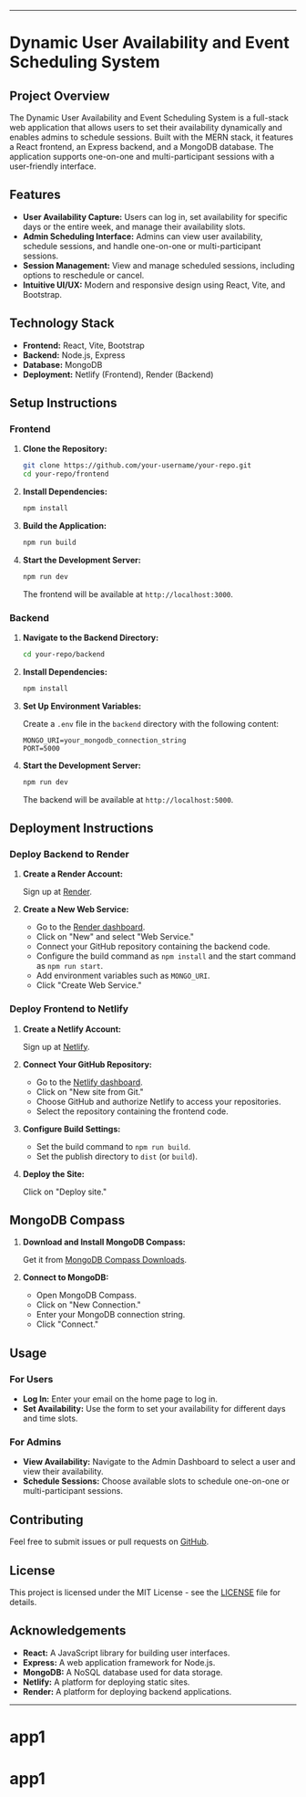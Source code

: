 

---

# Dynamic User Availability and Event Scheduling System

## Project Overview

The Dynamic User Availability and Event Scheduling System is a full-stack web application that allows users to set their availability dynamically and enables admins to schedule sessions. Built with the MERN stack, it features a React frontend, an Express backend, and a MongoDB database. The application supports one-on-one and multi-participant sessions with a user-friendly interface.

## Features

- **User Availability Capture:** Users can log in, set availability for specific days or the entire week, and manage their availability slots.
- **Admin Scheduling Interface:** Admins can view user availability, schedule sessions, and handle one-on-one or multi-participant sessions.
- **Session Management:** View and manage scheduled sessions, including options to reschedule or cancel.
- **Intuitive UI/UX:** Modern and responsive design using React, Vite, and Bootstrap.

## Technology Stack

- **Frontend:** React, Vite, Bootstrap
- **Backend:** Node.js, Express
- **Database:** MongoDB
- **Deployment:** Netlify (Frontend), Render (Backend)

## Setup Instructions

### Frontend

1. **Clone the Repository:**

   ```bash
   git clone https://github.com/your-username/your-repo.git
   cd your-repo/frontend
   ```

2. **Install Dependencies:**

   ```bash
   npm install
   ```

3. **Build the Application:**

   ```bash
   npm run build
   ```

4. **Start the Development Server:**

   ```bash
   npm run dev
   ```

   The frontend will be available at `http://localhost:3000`.

### Backend

1. **Navigate to the Backend Directory:**

   ```bash
   cd your-repo/backend
   ```

2. **Install Dependencies:**

   ```bash
   npm install
   ```

3. **Set Up Environment Variables:**

   Create a `.env` file in the `backend` directory with the following content:

   ```plaintext
   MONGO_URI=your_mongodb_connection_string
   PORT=5000
   ```

4. **Start the Development Server:**

   ```bash
   npm run dev
   ```

   The backend will be available at `http://localhost:5000`.

## Deployment Instructions

### Deploy Backend to Render

1. **Create a Render Account:**

   Sign up at [Render](https://render.com/).

2. **Create a New Web Service:**

   - Go to the [Render dashboard](https://dashboard.render.com/).
   - Click on "New" and select "Web Service."
   - Connect your GitHub repository containing the backend code.
   - Configure the build command as `npm install` and the start command as `npm run start`.
   - Add environment variables such as `MONGO_URI`.
   - Click "Create Web Service."

### Deploy Frontend to Netlify

1. **Create a Netlify Account:**

   Sign up at [Netlify](https://www.netlify.com/).

2. **Connect Your GitHub Repository:**

   - Go to the [Netlify dashboard](https://app.netlify.com/).
   - Click on "New site from Git."
   - Choose GitHub and authorize Netlify to access your repositories.
   - Select the repository containing the frontend code.

3. **Configure Build Settings:**

   - Set the build command to `npm run build`.
   - Set the publish directory to `dist` (or `build`).

4. **Deploy the Site:**

   Click on "Deploy site."

## MongoDB Compass

1. **Download and Install MongoDB Compass:**

   Get it from [MongoDB Compass Downloads](https://www.mongodb.com/products/compass).

2. **Connect to MongoDB:**

   - Open MongoDB Compass.
   - Click on "New Connection."
   - Enter your MongoDB connection string.
   - Click "Connect."

## Usage

### For Users

- **Log In:** Enter your email on the home page to log in.
- **Set Availability:** Use the form to set your availability for different days and time slots.

### For Admins

- **View Availability:** Navigate to the Admin Dashboard to select a user and view their availability.
- **Schedule Sessions:** Choose available slots to schedule one-on-one or multi-participant sessions.

## Contributing

Feel free to submit issues or pull requests on [GitHub](https://github.com/your-username/your-repo).

## License

This project is licensed under the MIT License - see the [LICENSE](LICENSE) file for details.

## Acknowledgements

- **React:** A JavaScript library for building user interfaces.
- **Express:** A web application framework for Node.js.
- **MongoDB:** A NoSQL database used for data storage.
- **Netlify:** A platform for deploying static sites.
- **Render:** A platform for deploying backend applications.

---
# app1
# app1
